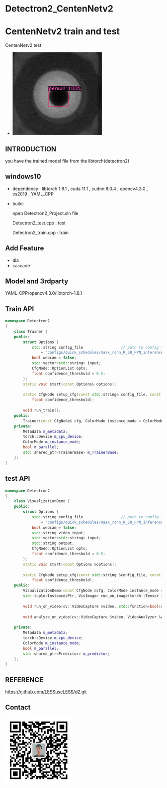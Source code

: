 # Detectron2_CentenNetv2

# CentenNetv2 train and test



CentenNetv2 test

- ![](./output/result.jpg)



## INTRODUCTION

you have the trained model file from the libtorch(detectron2)



## windows10

- dependency : libtorch 1.8.1 , cuda 11.1 , cudnn 8.0.4  , opencv4.3.0 , vs2019 , YAML_CPP

- build:

    open Detectron2_Project.sln file 

    Detectron2_test.cpp : test 

    Detectron2_train.cpp : train



## Add Feature

- dla
- cascade




## Model and 3rdparty

YAML_CPP/opencv4.3.0/libtorch-1.8.1

## Train API

```c++
namespace Detectron2
{
	class Trainer {
	public:
		struct Options {
			std::string config_file					// path to config file
				= "configs/quick_schedules/mask_rcnn_R_50_FPN_inference_acc_test.yaml";
			bool webcam = false;
			std::vector<std::string> input;	
			CfgNode::OptionList opts;
			float confidence_threshold = 0.5;
		};
		static void start(const Options& options);

		static CfgNode setup_cfg(const std::string& config_file, const CfgNode::OptionList& opts,
			float confidence_threshold);

		void run_train();
	public:
		Trainer(const CfgNode& cfg, ColorMode instance_mode = ColorMode::kIMAGE, bool parallel = false);
	private:
		Metadata m_metadata;
		torch::Device m_cpu_device;
		ColorMode m_instance_mode;
		bool m_parallel;
		std::shared_ptr<TrainerBase> m_TrainerBase;
	};
}
```

## test API

```c++
namespace Detectron2
{
	class VisualizationDemo {
	public:
		struct Options {
			std::string config_file					// path to config file
				= "configs/quick_schedules/mask_rcnn_R_50_FPN_inference_acc_test.yaml";
			bool webcam = false;
			std::string video_input;
			std::vector<std::string> input;			
			std::string output;						
			CfgNode::OptionList opts;				
			float confidence_threshold = 0.5; 		
		};
		static void start(const Options &options);

		static CfgNode setup_cfg(const std::string &config_file, const CfgNode::OptionList &opts,
			float confidence_threshold);
	public:
		VisualizationDemo(const CfgNode &cfg, ColorMode instance_mode = ColorMode::kIMAGE, bool parallel = false);
		std::tuple<InstancesPtr, VisImage> run_on_image(torch::Tensor image);

		void run_on_video(cv::VideoCapture &video, std::function<bool(cv::Mat)> vis_frame_processor);

		void analyze_on_video(cv::VideoCapture &video, VideoAnalyzer &analyzer);

	private:
		Metadata m_metadata;
		torch::Device m_cpu_device;
		ColorMode m_instance_mode;
		bool m_parallel;
		std::shared_ptr<Predictor> m_predictor;
	};
}
```



## REFERENCE

https://github.com/LESSuseLESS/d2.git

## Contact

<img src="./output/weixin.jpg" style="zoom:50%;" />

